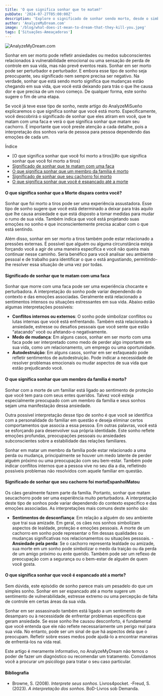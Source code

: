```yaml
---
title: 'O que significa sonhar que te matam?'
pubDate: '2024-07-27T05:00:00Z'
description: 'Explore o significado de sonhar sendo morto, desde o simbolismo das mudanças pessoais até o impacto emocional desses pesadelos.'
author: 'AnalyzeMyDream.com'
image: '/blog/what-does-it-mean-to-dream-that-they-kill-you.jpeg'
tags: ['Situações-Ameaçadoras']
---
```


![AnalyzeMyDream.com](/blog/what-does-it-mean-to-dream-that-they-kill-you.jpeg)

Sonhar em ser morto pode refletir ansiedades ou medos subconscientes relacionados à vulnerabilidade emocional ou uma sensação de perda de controle em sua vida, mas não prevê eventos reais. Sonhar em ser morto pode ser perturbador e perturbador. E embora esse tipo de sonho seja preocupante, seu significado nem sempre precisa ser negativo. Na verdade, sonhar que está sendo morto significa que mudanças estão chegando em sua vida, que você está deixando para trás o que lhe causa dor e que precisa de um novo começo. De qualquer forma, este sonho sugere o fim de uma etapa.

Se você já teve esse tipo de sonho, neste artigo do AnalyzeMiSueño explicaremos o que significa sonhar que você está morto. Especificamente, você descobrirá o significado de sonhar que eles atiram em você, que te matam com uma faca e verá o que significa sonhar que matam seu cachorro. É importante que você preste atenção a cada detalhe, pois a interpretação dos sonhos varia de pessoa para pessoa dependendo das emoções de cada um.

Índice

- [O que significa sonhar que você foi morto a tiros](#o que significa sonhar que você foi morto a tiros)
- [Significado de sonhar que te matam com uma faca](#significado-de-sonhar-que-te-matam-com-uma-faca)
- [O que significa sonhar que um membro da família é morto](#o-que-significa-sonhar-que-eles-matam-te-com-uma-faca)
- [Significado de sonhar que seu cachorro foi morto](#significado-de-sonhar-que-seu-cachorro-foi-morto)
- [O que significa sonhar que você é espancado até a morte](#o-que-significa-sonhar-que-é-espancado-para-matar)

#### O que significa sonhar que a Morte dispara contra você?

Sonhar que foi morto a tiros pode ser uma experiência assustadora. Esse tipo de sonho sugere que você está determinado a deixar para trás aquilo que lhe causa ansiedade e que está disposto a tomar medidas para mudar o rumo de sua vida. Também indica que você está projetando suas emoções no sonho e que inconscientemente precisa acabar com o que está sentindo.

Além disso, sonhar em ser morto a tiros também pode estar relacionado a pressões externas. É possível que alguém ou alguma circunstância esteja forçando você a agir de uma maneira específica e você não queira mais continuar nesse caminho. Seria benéfico para você analisar seu ambiente pessoal e de trabalho para identificar o que o está angustiando, permitindo-lhe resolver essa situação de uma vez por todas.

#### Significado de sonhar que te matam com uma faca

Sonhar que morre com uma faca pode ser uma experiência chocante e perturbadora. A interpretação do sonho pode variar dependendo do contexto e das emoções associadas. Geralmente está relacionado a sentimentos intensos ou situações estressantes em sua vida. Abaixo estão algumas interpretações possíveis:

- **Conflitos internos ou externos**: O sonho pode simbolizar conflitos ou lutas internas que você está enfrentando. Também está relacionado à ansiedade, estresse ou desafios pessoais que você sente que estão “atacando” você ou afetando-o negativamente.
- **Medo de mudança**: Em alguns casos, sonhar em ser morto com uma faca pode ser interpretado como medo de perder algo importante em sua vida, como um relacionamento, um emprego ou uma oportunidade.
- **Autodestruição**: Em alguns casos, sonhar em ser esfaqueado pode refletir sentimentos de autodestruição. Pode indicar a necessidade de resolver problemas emocionais ou mudar aspectos de sua vida que estão prejudicando você.

#### O que significa sonhar que um membro da família é morto?

Sonhar com a morte de um familiar está ligado ao sentimento de proteção que você tem para com seus entes queridos. Talvez você esteja especialmente preocupado com um membro da família e seus sonhos sejam uma manifestação dessa ansiedade.

Outra possível interpretação desse tipo de sonho é que você se identifica com a personalidade do familiar em questão e deseja eliminar certos comportamentos que associa a essa pessoa. Em outras palavras, você está se esforçando para desenvolver sua própria identidade. Este sonho reflete emoções profundas, preocupações pessoais ou ansiedades subconscientes sobre a estabilidade das relações familiares.

Sonhar em matar um membro da família pode estar relacionado a uma perda ou mudança, principalmente se houver um medo latente de perder alguém próximo ou uma preocupação com seu bem-estar. Também pode indicar conflitos internos que a pessoa vive no seu dia a dia, refletindo possíveis problemas não resolvidos com aquele familiar em questão.

#### Significado de sonhar que seu cachorro foi mortoEspanholMatou

Os cães geralmente fazem parte da família. Portanto, sonhar que matam seucachorro pode ser uma experiência muito perturbadora. A interpretação deste tipo de sonhos pode variar dependendo do contexto específico e das emoções associadas. As interpretações mais comuns deste sonho são:

- **Sentimentos de desconfiança**: Em relação a alguém do seu ambiente que trai sua amizade. Em geral, os cães nos sonhos simbolizam aspectos de lealdade, proteção e emoções pessoais. A morte de um cachorro em sonho pode representar o fim dessas qualidades ou mudanças significativas nos relacionamentos ou situações pessoais.
-**Ansiedade pela perda**: Se o cachorro representa lealdade ou amizade, sua morte em um sonho pode simbolizar o medo da traição ou da perda de um amigo próximo ou ente querido. Também pode ser um reflexo de preocupação com a segurança ou o bem-estar de alguém de quem você gosta.

#### O que significa sonhar que você é espancado até a morte?

Sem dúvida, este episódio de sonho parece mais um pesadelo do que um simples sonho. Sonhar em ser espancado até a morte sugere um sentimento de vulnerabilidade, estresse extremo ou uma percepção de falta de controle em certas áreas da sua vida. 

Sonhar em ser assassinado também está ligado a um sentimento de desamparo ou à necessidade de enfrentar problemas específicos que geram ansiedade. Se esse sonho lhe causou desconforto, é fundamental que você entenda que ele não reflete necessariamente um perigo real para sua vida. No entanto, pode ser um sinal de que há aspectos dela que o preocupam. Refletir sobre esses medos pode ajudá-lo a encontrar maneiras de enfrentá-los na vida real. 

Este artigo é meramente informativo, no AnalyzeMyDream não temos o poder de fazer um diagnóstico ou recomendar um tratamento. Convidamos você a procurar um psicólogo para tratar o seu caso particular. 

#### Bibliografia

- Browne, S. (2008). *Interprete seus sonhos*. Livros4pocket.
-Freud, S. (2023). *A interpretação dos sonhos*. BoD-Livros sob Demanda.